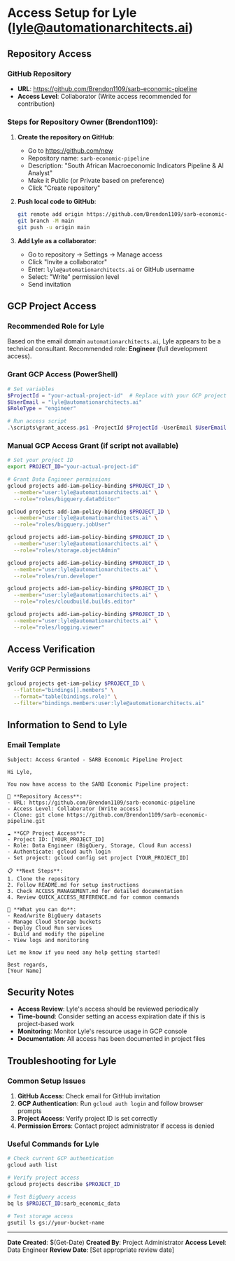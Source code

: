 # Access Setup for Lyle (lyle@automationarchitects.ai)

## Repository Access

### GitHub Repository
- **URL**: https://github.com/Brendon1109/sarb-economic-pipeline
- **Access Level**: Collaborator (Write access recommended for contribution)

### Steps for Repository Owner (Brendon1109):
1. **Create the repository on GitHub**:
   - Go to https://github.com/new
   - Repository name: `sarb-economic-pipeline`
   - Description: "South African Macroeconomic Indicators Pipeline & AI Analyst"
   - Make it Public (or Private based on preference)
   - Click "Create repository"

2. **Push local code to GitHub**:
   ```bash
   git remote add origin https://github.com/Brendon1109/sarb-economic-pipeline.git
   git branch -M main
   git push -u origin main
   ```

3. **Add Lyle as a collaborator**:
   - Go to repository → Settings → Manage access
   - Click "Invite a collaborator"
   - Enter: `lyle@automationarchitects.ai` or GitHub username
   - Select: "Write" permission level
   - Send invitation

## GCP Project Access

### Recommended Role for Lyle
Based on the email domain `automationarchitects.ai`, Lyle appears to be a technical consultant. Recommended role: **Engineer** (full development access).

### Grant GCP Access (PowerShell)
```powershell
# Set variables
$ProjectId = "your-actual-project-id"  # Replace with your GCP project ID
$UserEmail = "lyle@automationarchitects.ai"
$RoleType = "engineer"

# Run access script
.\scripts\grant_access.ps1 -ProjectId $ProjectId -UserEmail $UserEmail -RoleType $RoleType
```

### Manual GCP Access Grant (if script not available)
```bash
# Set your project ID
export PROJECT_ID="your-actual-project-id"

# Grant Data Engineer permissions
gcloud projects add-iam-policy-binding $PROJECT_ID \
  --member="user:lyle@automationarchitects.ai" \
  --role="roles/bigquery.dataEditor"

gcloud projects add-iam-policy-binding $PROJECT_ID \
  --member="user:lyle@automationarchitects.ai" \
  --role="roles/bigquery.jobUser"

gcloud projects add-iam-policy-binding $PROJECT_ID \
  --member="user:lyle@automationarchitects.ai" \
  --role="roles/storage.objectAdmin"

gcloud projects add-iam-policy-binding $PROJECT_ID \
  --member="user:lyle@automationarchitects.ai" \
  --role="roles/run.developer"

gcloud projects add-iam-policy-binding $PROJECT_ID \
  --member="user:lyle@automationarchitects.ai" \
  --role="roles/cloudbuild.builds.editor"

gcloud projects add-iam-policy-binding $PROJECT_ID \
  --member="user:lyle@automationarchitects.ai" \
  --role="roles/logging.viewer"
```

## Access Verification

### Verify GCP Permissions
```bash
gcloud projects get-iam-policy $PROJECT_ID \
  --flatten="bindings[].members" \
  --format="table(bindings.role)" \
  --filter="bindings.members:user:lyle@automationarchitects.ai"
```

## Information to Send to Lyle

### Email Template
```
Subject: Access Granted - SARB Economic Pipeline Project

Hi Lyle,

You now have access to the SARB Economic Pipeline project:

📂 **Repository Access**:
- URL: https://github.com/Brendon1109/sarb-economic-pipeline
- Access Level: Collaborator (Write access)
- Clone: git clone https://github.com/Brendon1109/sarb-economic-pipeline.git

☁️ **GCP Project Access**:
- Project ID: [YOUR_PROJECT_ID]
- Role: Data Engineer (BigQuery, Storage, Cloud Run access)
- Authenticate: gcloud auth login
- Set project: gcloud config set project [YOUR_PROJECT_ID]

📋 **Next Steps**:
1. Clone the repository
2. Follow README.md for setup instructions  
3. Check ACCESS_MANAGEMENT.md for detailed documentation
4. Review QUICK_ACCESS_REFERENCE.md for common commands

🔧 **What you can do**:
- Read/write BigQuery datasets
- Manage Cloud Storage buckets
- Deploy Cloud Run services
- Build and modify the pipeline
- View logs and monitoring

Let me know if you need any help getting started!

Best regards,
[Your Name]
```

## Security Notes

- **Access Review**: Lyle's access should be reviewed periodically
- **Time-bound**: Consider setting an access expiration date if this is project-based work
- **Monitoring**: Monitor Lyle's resource usage in GCP console
- **Documentation**: All access has been documented in project files

## Troubleshooting for Lyle

### Common Setup Issues
1. **GitHub Access**: Check email for GitHub invitation
2. **GCP Authentication**: Run `gcloud auth login` and follow browser prompts
3. **Project Access**: Verify project ID is set correctly
4. **Permission Errors**: Contact project administrator if access is denied

### Useful Commands for Lyle
```bash
# Check current GCP authentication
gcloud auth list

# Verify project access
gcloud projects describe $PROJECT_ID

# Test BigQuery access
bq ls $PROJECT_ID:sarb_economic_data

# Test storage access
gsutil ls gs://your-bucket-name
```

---
**Date Created**: $(Get-Date)
**Created By**: Project Administrator
**Access Level**: Data Engineer
**Review Date**: [Set appropriate review date]
